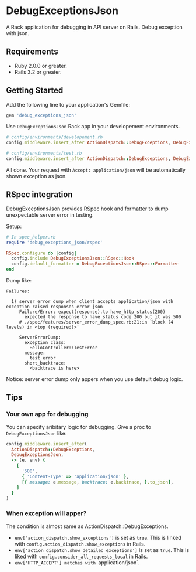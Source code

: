 DebugExceptionsJson
===================

A Rack application for debugging in API server on Rails. Debug exception with json.

## Requirements
- Ruby 2.0.0 or greater.
- Rails 3.2 or greater.

## Getting Started
Add the following line to your application's Gemfile:

```ruby
gem 'debug_exceptions_json'
```

Use `DebugExceptionsJson` Rack app in your developement environments.

```ruby
# config/environments/developement.rb
config.middleware.insert_after ActionDispatch::DebugExceptions, DebugExceptionsJson

# config/environments/test.rb
config.middleware.insert_after ActionDispatch::DebugExceptions, DebugExceptionsJson
```

All done. Your request with `Accept: application/json` will be automatically shown exception as json.

## RSpec integration
DebugExceptionsJson provides RSpec hook and formatter to dump unexpectable server error in testing.

Setup:

```ruby
# In spec_helper.rb
require 'debug_exceptions_json/rspec'

RSpec.configure do |config|
  config.include DebugExceptionsJson::RSpec::Hook
  config.default_formatter = DebugExceptionsJson::RSpec::Formatter
end
```

Dump like:

```
Failures:

  1) server error dump when client accepts application/json with exception raised responses error json
     Failure/Error: expect(response).to have_http_status(200)
       expected the response to have status code 200 but it was 500
     # ./spec/features/server_error_dump_spec.rb:21:in `block (4 levels) in <top (required)>'

     ServerErrorDump:
       exception class:
         HelloController::TestError
       message:
         test error
       short_backtrace:
         <backtrace is here>
```

Notice: server error dump only appers when you use default debug logic.

## Tips
### Your own app for debugging
You can specify aribitary logic for debugging. Give a proc to `DebugExceptionsJson` like:

```ruby
config.middleware.insert_after(
  ActionDispatch::DebugExceptions,
  DebugExceptionsJson,
  -> (e, env) {
    [
      '500',
      { 'Content-Type' => 'application/json' },
      [{ message: e.message, backtrace: e.backtrace, }.to_json],
    ]
  }
)
```


### When exception will apper?
The condition is almost same as ActionDispatch::DebugExceptions.

- `env['action_dispatch.show_exceptions']` is set as `true`. This is linked with `config.action_dispatch.show_exceptions` in Rails.
- `env['action_dispatch.show_detailed_exceptions']` is set as `true`. This is liked with `config.consider_all_requests_local` in Rails.
- `env['HTTP_ACCEPT'] matches with `application/json`.

